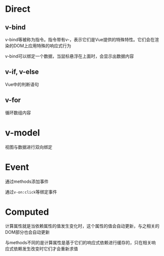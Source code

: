 # Direct

## v-bind

v-bind等被称为指令。指令带有v-，表示它们是Vue提供的特殊特性。它们会在渲染的DOM上应用特殊的响应式行为

v-bind可以绑定一个数据，当鼠标悬浮在上面时，会显示出数据内容

## v-if, v-else

Vue中的判断语句

## v-for

循环数组内容

# v-model

视图与数据进行双向绑定



# Event

通过methods添加事件

通过`v-on:click`等绑定事件



# Computed

计算属性就是当依赖属性的值发生变化时，这个属性的值会自动更新，与之相关的DOM部分也会自动更新

与methods不同的是计算属性是基于它们的响应式依赖进行缓存的，只在相关响应式依赖发生改变时它们才会重新求值